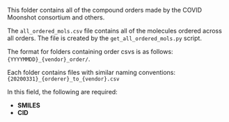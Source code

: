 This folder contains all of the compound orders made by the COVID Moonshot consortium and others.

The `all_ordered_mols.csv` file contains all of the molecules ordered across all orders. The file is created by the `get_all_ordered_mols.py` script.

The format for folders containing order csvs is as follows:
`{YYYYMMDD}_{vendor}_order/`. 

Each folder contains files with similar naming conventions:
`{20200331}_{orderer}_to_{vendor}.csv`

In this field, the following are required:
- **SMILES**
- **CID**
